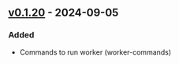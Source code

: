 ## [v0.1.20](https://pypi.org/project/amsdal_cli/0.1.20/) - 2024-09-05


### Added

- Commands to run worker (worker-commands)
